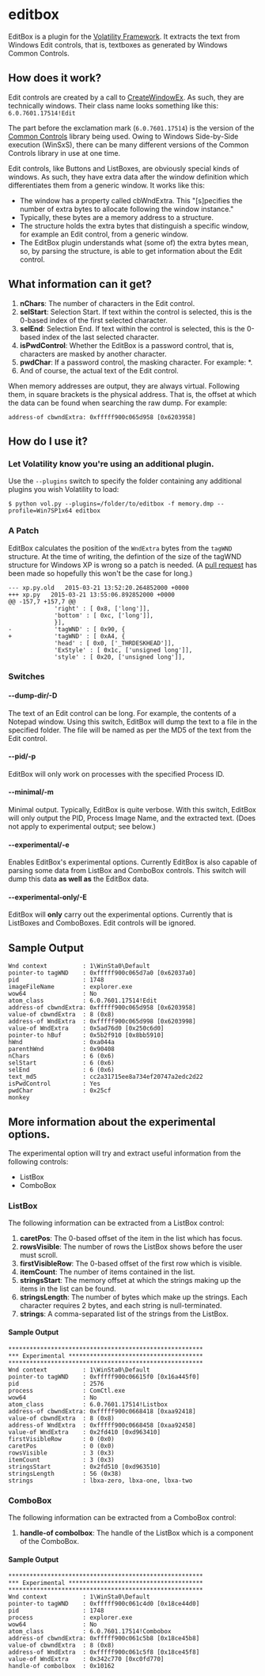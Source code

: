 # editbox
EditBox is a plugin for the [Volatility Framework](https://github.com/volatilityfoundation/volatility). It extracts the text from Windows Edit controls, that is, textboxes as generated by Windows Common Controls.

## How does it work?
Edit controls are created by a call to [CreateWindowEx](https://msdn.microsoft.com/en-us/library/windows/desktop/ms632680%28v=vs.85%29.aspx). As such, they are technically windows. Their class name looks something like this:
`6.0.7601.17514!Edit`

The part before the exclamation mark (`6.0.7601.17514`) is the version of the [Common Controls](http://msdn.microsoft.com/en-us/library/windows/desktop/bb775493%28v=vs.85%29.aspx) library being used. Owing to Windows Side-by-Side execution (WinSxS), there can be many different versions of the Common Controls library in use at one time.

Edit controls, like Buttons and ListBoxes, are obviously special kinds of windows. As such, they have extra data after the window definition which differentiates them from a generic window. It works like this:
* The window has a property called cbWndExtra. This "[s]pecifies the number of extra bytes to allocate following the window instance."
* Typically, these bytes are a memory address to a structure.
* The structure holds the extra bytes that distinguish a specific window, for example an Edit control, from a generic window.
* The EditBox plugin understands what (some of) the extra bytes mean, so, by parsing the structure, is able to get information about the Edit control.

## What information can it get?
1. **nChars**: The number of characters in the Edit control.
2. **selStart**: Selection Start. If text within the control is selected, this is the 0-based index of the first selected character.
3. **selEnd**: Selection End. If text within the control is selected, this is the 0-based index of the last selected character.
4. **isPwdControl**: Whether the EditBox is a password control, that is, characters are masked by another character.
5. **pwdChar**: If a password control, the masking character. For example: *.
6. And of course, the actual text of the Edit control.

When memory addresses are output, they are always virtual. Following them, in square brackets is the physical address. That is, the offset at which the data can be found when searching the raw dump. For example:

`address-of cbwndExtra: 0xfffff900c065d958 [0x6203958]`
## How do I use it?
### Let Volatility know you're using an additional plugin.
Use the `--plugins` switch to specify the folder containing any additional plugins you wish Volatility to load:
```
$ python vol.py --plugins=/folder/to/editbox -f memory.dmp --profile=Win7SP1x64 editbox
```
### A Patch
EditBox calculates the position of the `WndExtra` bytes from the `tagWND` structure. At the time of writing, the defintion of the size of the tagWND structure for Windows XP is wrong so a patch is needed. (A [pull request](https://github.com/volatilityfoundation/volatility/pull/185/commits) has been made so hopefully this won't be the case for long.)
```
--- xp.py.old	2015-03-21 13:52:20.264852000 +0000
+++ xp.py	2015-03-21 13:55:06.892852000 +0000
@@ -157,7 +157,7 @@
             'right' : [ 0x8, ['long']],
             'bottom' : [ 0xc, ['long']],
             }],
-            'tagWND' : [ 0x90, {
+            'tagWND' : [ 0xA4, {
             'head' : [ 0x0, ['_THRDESKHEAD']],
             'ExStyle' : [ 0x1c, ['unsigned long']],
             'style' : [ 0x20, ['unsigned long']],
```
### Switches
#### --dump-dir/-D
The text of an Edit control can be long. For example, the contents of a Notepad window. Using this switch, EditBox will dump the text to a file in the specified folder. The file will be named as per the MD5 of the text from the Edit control.
#### --pid/-p
EditBox will only work on processes with the specified Process ID.
#### --minimal/-m
Minimal output. Typically, EditBox is quite verbose. With this switch, EditBox will only output the PID, Process Image Name, and the extracted text. (Does not apply to experimental output; see below.)
#### --experimental/-e
Enables EditBox's experimental options. Currently EditBox is also capable of parsing some data from ListBox and ComboBox controls. This switch will dump this data **as well as** the EditBox data.
#### --experimental-only/-E
EditBox will **only** carry out the experimental options. Currently that is ListBoxes and ComboBoxes. Edit controls will be ignored.

## Sample Output
```
Wnd context          : 1\WinSta0\Default
pointer-to tagWND    : 0xfffff900c065d7a0 [0x62037a0]
pid                  : 1748
imageFileName        : explorer.exe
wow64                : No
atom_class           : 6.0.7601.17514!Edit
address-of cbwndExtra: 0xfffff900c065d958 [0x6203958]
value-of cbwndExtra  : 8 (0x8)
address-of WndExtra  : 0xfffff900c065d998 [0x6203998]
value-of WndExtra    : 0x5ad76d0 [0x250c6d0]
pointer-to hBuf      : 0x5b2f910 [0x8bb5910]
hWnd                 : 0xa044a
parenthWnd           : 0x90408
nChars               : 6 (0x6)
selStart             : 6 (0x6)
selEnd               : 6 (0x6)
text_md5             : cc2a31715ee8a734ef20747a2edc2d22
isPwdControl         : Yes
pwdChar              : 0x25cf
monkey
```
## More information about the experimental options.
The experimental option will try and extract useful information from the following controls:
* ListBox
* ComboBox

### ListBox
The following information can be extracted from a ListBox control:
1. **caretPos**: The 0-based offset of the item in the list which has focus.
2. **rowsVisible**: The number of rows the ListBox shows before the user must scroll.
3. **firstVisibleRow**: The 0-based offset of the first row which is visible.
4. **itemCount**: The number of items contained in the list.
5. **stringsStart**: The memory offset at which the strings making up the items in the list can be found.
6. **stringsLength**: The number of bytes which make up the strings. Each character requires 2 bytes, and each string is null-terminated.
7. **strings**: A comma-separated list of the strings from the ListBox.

#### Sample Output
```
*******************************************************
*** Experimental **************************************
*******************************************************
Wnd context          : 1\WinSta0\Default
pointer-to tagWND    : 0xfffff900c06615f0 [0x16a445f0]
pid                  : 2576
process              : ComCtl.exe
wow64                : No
atom_class           : 6.0.7601.17514!Listbox
address-of cbwndExtra: 0xfffff900c0668418 [0xaa92418]
value-of cbwndExtra  : 8 (0x8)
address-of WndExtra  : 0xfffff900c0668458 [0xaa92458]
value-of WndExtra    : 0x2fd410 [0xd963410]
firstVisibleRow      : 0 (0x0)
caretPos             : 0 (0x0)
rowsVisible          : 3 (0x3)
itemCount            : 3 (0x3)
stringsStart         : 0x2fd510 [0xd963510]
stringsLength        : 56 (0x38)
strings              : lbxa-zero, lbxa-one, lbxa-two

```
### ComboBox
The following information can be extracted from a ComboBox control:
1. **handle-of combolbox**: The handle of the ListBox which is a component of the ComboBox.
#### Sample Output
```
*******************************************************
*** Experimental **************************************
*******************************************************
Wnd context          : 1\WinSta0\Default
pointer-to tagWND    : 0xfffff900c061c4d0 [0x18ce44d0]
pid                  : 1748
process              : explorer.exe
wow64                : No
atom_class           : 6.0.7601.17514!Combobox
address-of cbwndExtra: 0xfffff900c061c5b8 [0x18ce45b8]
value-of cbwndExtra  : 8 (0x8)
address-of WndExtra  : 0xfffff900c061c5f8 [0x18ce45f8]
value-of WndExtra    : 0x342c770 [0xc0fd770]
handle-of combolbox  : 0x10162
```
